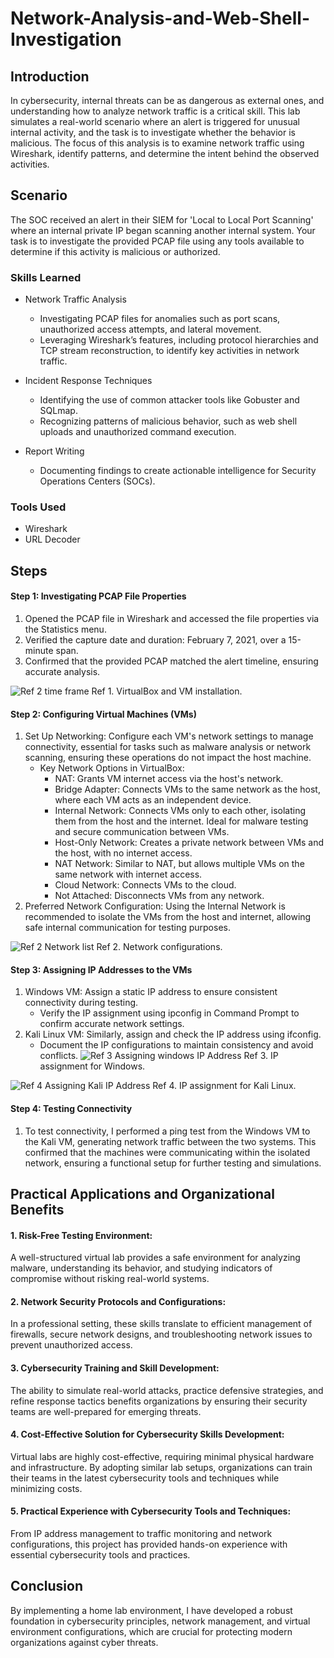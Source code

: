 # Network-Analysis-and-Web-Shell-Investigation

## Introduction

In cybersecurity, internal threats can be as dangerous as external ones, and understanding how to analyze network traffic is a critical skill. This lab simulates a real-world scenario where an alert is triggered for unusual internal activity, and the task is to investigate whether the behavior is malicious. The focus of this analysis is to examine network traffic using Wireshark, identify patterns, and determine the intent behind the observed activities.

## Scenario

The SOC received an alert in their SIEM for 'Local to Local Port Scanning' where an internal private IP began scanning another internal system. Your task is to investigate the provided PCAP file using any tools available to determine if this activity is malicious or authorized.

### Skills Learned

- Network Traffic Analysis
    - Investigating PCAP files for anomalies such as port scans, unauthorized access attempts, and lateral movement.
    - Leveraging Wireshark’s features, including protocol hierarchies and TCP stream reconstruction, to identify key activities in network traffic.

- Incident Response Techniques
    - Identifying the use of common attacker tools like Gobuster and SQLmap.
    - Recognizing patterns of malicious behavior, such as web shell uploads and unauthorized command execution.

- Report Writing
    - Documenting findings to create actionable intelligence for Security Operations Centers (SOCs).

### Tools Used

- Wireshark
- URL Decoder

## Steps

#### Step 1: Investigating PCAP File Properties

1. Opened the PCAP file in Wireshark and accessed the file properties via the Statistics menu.
2. Verified the capture date and duration: February 7, 2021, over a 15-minute span.
3. Confirmed that the provided PCAP matched the alert timeline, ensuring accurate analysis.

![Ref 2  time frame](https://github.com/user-attachments/assets/485203e2-4419-4fbf-b6c0-6cc5764c3a17)
Ref 1. VirtualBox and VM installation.



#### Step 2: Configuring Virtual Machines (VMs)

1. Set Up Networking: Configure each VM's network settings to manage connectivity, essential for tasks such as malware analysis or network scanning, ensuring these operations do not impact the host machine.
    - Key Network Options in VirtualBox:
        - NAT: Grants VM internet access via the host's network.
        - Bridge Adapter: Connects VMs to the same network as the host, where each VM acts as an independent device.
        - Internal Network: Connects VMs only to each other, isolating them from the host and the internet. Ideal for malware testing and secure communication between VMs.
        - Host-Only Network: Creates a private network between VMs and the host, with no internet access.
        - NAT Network: Similar to NAT, but allows multiple VMs on the same network with internet access.
        - Cloud Network: Connects VMs to the cloud.
        - Not Attached: Disconnects VMs from any network.
2. Preferred Network Configuration: Using the Internal Network is recommended to isolate the VMs from the host and internet, allowing safe internal communication for testing purposes.

![Ref 2  Network list](https://github.com/user-attachments/assets/2e4c13f2-802a-4bd3-b554-6826c4bf0ae7)
Ref 2. Network configurations.


#### Step 3: Assigning IP Addresses to the VMs

1. Windows VM: Assign a static IP address to ensure consistent connectivity during testing.
    - Verify the IP assignment using ipconfig in Command Prompt to confirm accurate network settings.
2. Kali Linux VM: Similarly, assign and check the IP address using ifconfig.
    - Document the IP configurations to maintain consistency and avoid conflicts.
![Ref 3  Assigning windows IP Address](https://github.com/user-attachments/assets/d107fa5c-b112-4690-8beb-13d7021f4e28)
Ref 3. IP assignment for Windows.

![Ref 4  Assigning Kali IP Address](https://github.com/user-attachments/assets/50f84fa5-5568-4a64-a5a1-8bd8fe599125)
Ref 4. IP assignment for Kali Linux.


#### Step 4: Testing Connectivity

1. To test connectivity, I performed a ping test from the Windows VM to the Kali VM, generating network traffic between the two systems. This confirmed that the machines were communicating within the isolated network, ensuring a functional setup for further testing and simulations.

## Practical Applications and Organizational Benefits

#### 1. Risk-Free Testing Environment:
A well-structured virtual lab provides a safe environment for analyzing malware, understanding its behavior, and studying indicators of compromise without risking real-world systems. 

#### 2. Network Security Protocols and Configurations:
In a professional setting, these skills translate to efficient management of firewalls, secure network designs, and troubleshooting network issues to prevent unauthorized access.

#### 3. Cybersecurity Training and Skill Development:
The ability to simulate real-world attacks, practice defensive strategies, and refine response tactics benefits organizations by ensuring their security teams are well-prepared for emerging threats.

#### 4. Cost-Effective Solution for Cybersecurity Skills Development:
Virtual labs are highly cost-effective, requiring minimal physical hardware and infrastructure. By adopting similar lab setups, organizations can train their teams in the latest cybersecurity tools and techniques while minimizing costs.

#### 5. Practical Experience with Cybersecurity Tools and Techniques:
From IP address management to traffic monitoring and network configurations, this project has provided hands-on experience with essential cybersecurity tools and practices.

## Conclusion 
By implementing a home lab environment, I have developed a robust foundation in cybersecurity principles, network management, and virtual environment configurations, which are crucial for protecting modern organizations against cyber threats.
